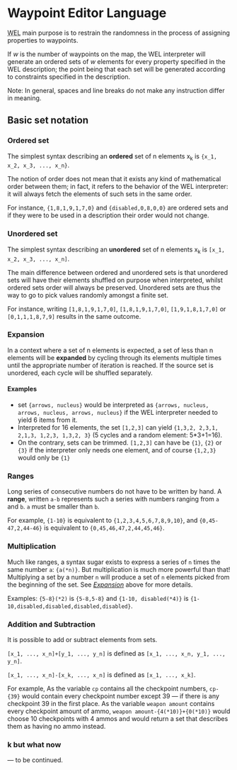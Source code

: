 # Waypoint Editor Language
<abbr title="Waypoint Editor Language">WEL</abbr> main purpose is to restrain the randomness in the process of assigning properties to waypoints.

If *w* is the number of waypoints on the map, the WEL interpreter will generate an ordered sets of *w* elements for every property specified in the WEL description; the point being that each set will be generated according to constraints specified in the description.

Note: In general, spaces and line breaks do not make any instruction differ in meaning.

## Basic set notation

### Ordered set
The simplest syntax describing an **ordered** set of n elements x<sub>k</sub> is `{x_1, x_2, x_3, ..., x_n}`.

The notion of order does not mean that it exists any kind of mathematical order between them; in fact, it refers to the behavior of the WEL interpreter: it will always fetch the elements of such sets in the same order.

For instance, `{1,8,1,9,1,7,0}` and `{disabled,0,8,0,0}` are ordered sets and if they were to be used in a description their order would not change.

### Unordered set
The simplest syntax describing an **unordered** set of n elements x<sub>k</sub> is `[x_1, x_2, x_3, ..., x_n]`.

The main difference between ordered and unordered sets is that unordered sets will have their elements shuffled on purpose when interpreted, whilst ordered sets order will always be preserved. Unordered sets are thus the way to go to pick values randomly amongst a finite set.

For instance, writing `[1,8,1,9,1,7,0]`, `[1,8,1,9,1,7,0]`, `[1,9,1,8,1,7,0]` or `[0,1,1,1,8,7,9]` results in the same outcome.

### Expansion
In a context where a set of n elements is expected, a set of less than n elements will be **expanded** by cycling through its elements multiple times until the appropriate number of iteration is reached. If the source set is unordered, each cycle will be shuffled separately.

#### Examples
-  set `{arrows, nucleus}` would be interpreted as `{arrows, nucleus, arrows, nucleus, arrows, nucleus}` if the WEL interpreter needed to yield 6 items from it.
- Interpreted for 16 elements, the set `[1,2,3]` can yield `{1,3,2, 2,3,1, 2,1,3, 1,2,3, 1,3,2, 3}` (5 cycles and a random element: 5*3+1=16).
- On the contrary, sets can be trimmed. `[1,2,3]` can have be `{1}`, `{2}` or `{3}` if the interpreter only needs one element, and of course `{1,2,3}` would only be `{1}`

### Ranges
Long series of consecutive numbers do not have to be written by hand. A **range**, written `a-b` represents such a series with numbers ranging from `a` and `b`. `a` must be smaller than `b`.

For example, `{1-10}` is equivalent to `{1,2,3,4,5,6,7,8,9,10}`, and `{0,45-47,2,44-46}` is equivalent to `{0,45,46,47,2,44,45,46}`.

### Multiplication
Much like ranges, a syntax sugar exists to express a series of `n` times the same number `a`: `{a(*n)}`.
But multiplication is much more powerful than that! Multiplying a set by a number `n` will produce a set of `n` elements picked from the beginning of the set. See [*Expansion*](#expansion) above for more details.

Examples: `{5-8}(*2)` is `{5-8,5-8}` and `{1-10, disabled(*4)}` is `{1-10,disabled,disabled,disabled,disabled}`.

### Addition and Subtraction
It is possible to add or subtract elements from sets.

`[x_1, ..., x_n]+[y_1, ..., y_n]` is defined as `[x_1, ..., x_n, y_1, ..., y_n]`.

`[x_1, ..., x_n]-[x_k, ..., x_n]` is defined as `[x_1, ..., x_k]`.

For example, As the variable `cp` contains all the checkpoint numbers, `cp-{39}` would contain every checkpoint number except 39 — if there is any checkpoint 39 in the first place. As the variable `weapon amount` contains every checkpoint amount of ammo, `weapon amount-{4(*10)}+{0(*10)}` would choose 10 checkpoints with 4 ammos and would return a set that describes them as having no ammo instead.

### k but what now
— to be continued.
